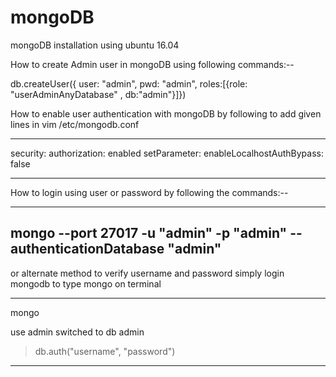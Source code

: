 # mongoDB
mongoDB installation using ubuntu 16.04


How to create Admin user in mongoDB using following commands:--

db.createUser({	user: "admin", pwd: "admin", roles:[{role: "userAdminAnyDatabase" , db:"admin"}]})

How to enable user authentication with mongoDB by following to add given lines in vim /etc/mongodb.conf

----------------------------------------------------------
security:
    authorization: enabled
setParameter:
   enableLocalhostAuthBypass: false

------------------------------------------------------------

How to login using user or password by following the commands:--

----------------------------------------------------------------------------------
mongo --port 27017 -u "admin" -p "admin" --authenticationDatabase "admin"
----------------------------------------------------------------------------------

or alternate method to verify username and password simply login mongodb to type mongo
on terminal 

---------------------------------------------------------------
mongo

use admin
switched to db admin
> db.auth("username", "password")

----------------------------------------------------------------




